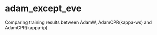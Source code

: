 # adam_except_eve
Comparing training results between AdamW, AdamCPR(kappa-ws) and AdamCPR(kappa-ip)
